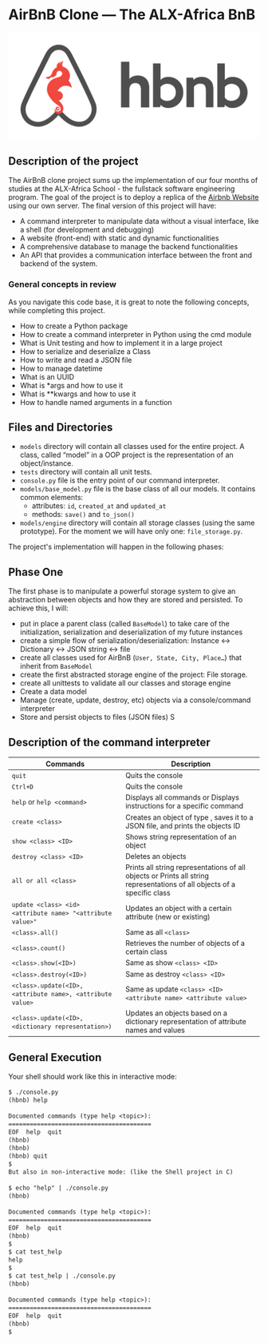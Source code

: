 # AirBnB Clone ― The ALX-Africa BnB
![Optional Text](hbnb.png)
## Description of the project
The AirBnB clone project sums up the implementation of our four months of studies at the ALX-Africa School - the fullstack software engineering program.
The goal of the project is to deploy a replica of the [Airbnb Website](https://www.airbnb.com/) using our own server. The final version of this project will have:
- A command interpreter to manipulate data without a visual interface, like a shell (for development and debugging)
- A website (front-end) with static and dynamic functionalities
- A comprehensive database to manage the backend functionalities
- An API that provides a communication interface between the front and backend of the system.

### General concepts in review
As you navigate this code base, it is great to note the following concepts, while completing this project.
- How to create a Python package
- How to create a command interpreter in Python using the cmd module
- What is Unit testing and how to implement it in a large project
- How to serialize and deserialize a Class
- How to write and read a JSON file
- How to manage datetime
- What is an UUID
- What is *args and how to use it
- What is **kwargs and how to use it
- How to handle named arguments in a function

## Files and Directories
- ```models``` directory will contain all classes used for the entire project. A class, called “model” in a OOP project is the representation of an object/instance.
- ```tests``` directory will contain all unit tests.
- ```console.py``` file is the entry point of our command interpreter.
- ```models/base_model.py``` file is the base class of all our models. It contains common elements:
    - attributes: ```id```, ```created_at``` and ```updated_at```
    - methods: ```save()``` and ```to_json()```
- ```models/engine``` directory will contain all storage classes (using the same prototype). For the moment we will have only one: ```file_storage.py```.

The project's implementation will happen in the following phases:
## Phase One
The first phase is to manipulate a powerful storage system to give an abstraction between objects and how they are stored and persisted. To achieve this, I will:
- put in place a parent class (called ```BaseModel```) to take care of the initialization, serialization and deserialization of my future instances
- create a simple flow of serialization/deserialization: Instance <-> Dictionary <-> JSON string <-> file
- create all classes used for AirBnB (```User, State, City, Place…```) that inherit from ```BaseModel```
- create the first abstracted storage engine of the project: File storage.
- create all unittests to validate all our classes and storage engine
- Create a data model
- Manage (create, update, destroy, etc) objects via a console/command interpreter
- Store and persist objects to files (JSON files)
S
## Description of the command interpreter
| Commands  | Description |
| ------------- | ------------- |
| ```quit```  | Quits the console  |
| ```Ctrl+D```  | Quits the console  |
| ```help``` or ```help <command>```  | Displays all commands or Displays instructions for a specific command
| ```create <class>```  | Creates an object of type , saves it to a JSON file, and prints the objects ID
| ```show <class> <ID>```  | Shows string representation of an object
| ```destroy <class> <ID>```  | Deletes an objects
| ```all or all <class>```  | Prints all string representations of all objects or Prints all string representations of all objects of a specific class
| ```update <class> <id> <attribute name> "<attribute value>"```  | Updates an object with a certain attribute (new or existing)
| ```<class>.all()```  | Same as all ```<class>```
| ```<class>.count()```  | Retrieves the number of objects of a certain class
| ```<class>.show(<ID>)```  | Same as show ```<class> <ID>```
| ```<class>.destroy(<ID>)```  | Same as destroy ```<class> <ID>```
| ```<class>.update(<ID>, <attribute name>, <attribute value>```  | Same as update ```<class> <ID> <attribute name> <attribute value>```
| ```<class>.update(<ID>, <dictionary representation>)```  | Updates an objects based on a dictionary representation of attribute names and values

## General Execution
Your shell should work like this in interactive mode:
```
$ ./console.py
(hbnb) help

Documented commands (type help <topic>):
========================================
EOF  help  quit
(hbnb) 
(hbnb) 
(hbnb) quit
$
But also in non-interactive mode: (like the Shell project in C)

$ echo "help" | ./console.py
(hbnb)

Documented commands (type help <topic>):
========================================
EOF  help  quit
(hbnb) 
$
$ cat test_help
help
$
$ cat test_help | ./console.py
(hbnb)

Documented commands (type help <topic>):
========================================
EOF  help  quit
(hbnb)
$
```

